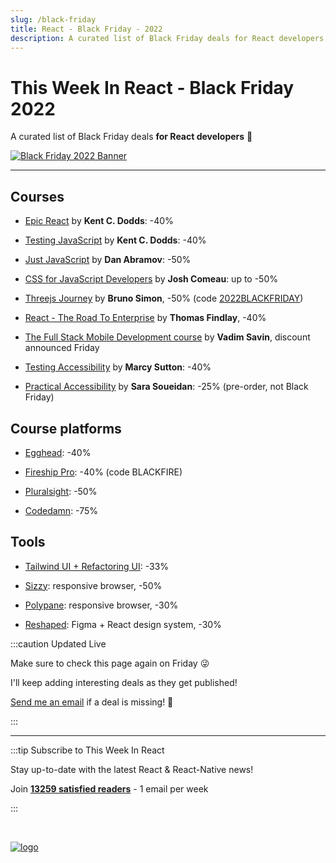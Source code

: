 ```yaml
---
slug: /black-friday
title: React - Black Friday - 2022
description: A curated list of Black Friday deals for React developers! 🤗
---
```


<head>
  <meta property="og:image" content="https://thisweekinreact.com/img/BLACK_FRIDAY_2022_v2.png"/>
  <meta name="twitter:image" content="https://thisweekinreact.com/img/BLACK_FRIDAY_2022_v2.png"/>
</head>

# This Week In React - Black Friday 2022

A curated list of Black Friday deals **for React developers** 🤗

[![Black Friday 2022 Banner](/img/BLACK_FRIDAY_2022_v2.png)](/black-friday)

---

## Courses

- [Epic React](https://epicreact.dev/?utm_source=thisweekinreact&utm_medium=thisweekinreact&utm_campaign=thisweekinreact) by **Kent C. Dodds**: -40%

- [Testing JavaScript](https://testingjavascript.com/?utm_source=thisweekinreact&utm_medium=thisweekinreact&utm_campaign=thisweekinreact) by **Kent C. Dodds**: -40%

- [Just JavaScript](https://justjavascript.com/?utm_source=thisweekinreact&utm_medium=thisweekinreact&utm_campaign=thisweekinreact) by **Dan Abramov**: -50%

- [CSS for JavaScript Developers](https://css-for-js.dev/?utm_source=thisweekinreact&utm_medium=thisweekinreact&utm_campaign=thisweekinreact) by **Josh Comeau**: up to -50%

- [Threejs Journey](https://threejs-journey.com/?utm_source=thisweekinreact&utm_medium=thisweekinreact&utm_campaign=thisweekinreact) by **Bruno Simon**, -50% (code [2022BLACKFRIDAY](https://threejs-journey.com/join/2022BLACKFRIDAY))

- [React - The Road To Enterprise](https://theroadtoenterprise.com/books/react-the-road-to-enterprise?discount_coupon=BLACKFRIDAY&utm_source=thisweekinreact&utm_medium=thisweekinreact&utm_campaign=thisweekinreact) by **Thomas Findlay**, -40%

- [The Full Stack Mobile Development course](https://academy.notjust.dev/?utm_source=thisweekinreact&utm_medium=thisweekinreact&utm_campaign=thisweekinreact) by **Vadim Savin**, discount announced Friday

- [Testing Accessibility](https://testingaccessibility.com/?utm_source=thisweekinreact&utm_medium=thisweekinreact&utm_campaign=thisweekinreact) by **Marcy Sutton**: -40%

- [Practical Accessibility](https://practical-accessibility.today/?utm_source=thisweekinreact&utm_medium=thisweekinreact&utm_campaign=thisweekinreact) by **Sara Soueidan**: -25% (pre-order, not Black Friday)

## Course platforms

- [Egghead](https://egghead.io/?utm_source=thisweekinreact&utm_medium=thisweekinreact&utm_campaign=thisweekinreact): -40%

- [Fireship Pro](https://fireship.io/pro/?utm_source=thisweekinreact&utm_medium=thisweekinreact&utm_campaign=thisweekinreact): -40% (code BLACKFIRE)

- [Pluralsight](https://www.pluralsight.com/?utm_source=thisweekinreact&utm_medium=thisweekinreact&utm_campaign=thisweekinreact): -50%

- [Codedamn](https://codedamn.com/codeday?utm_source=thisweekinreact&utm_medium=thisweekinreact&utm_campaign=thisweekinreact): -75%

## Tools

- [Tailwind UI + Refactoring UI](https://tailwindui.com/all-access?utm_source=thisweekinreact&utm_medium=thisweekinreact&utm_campaign=thisweekinreact): -33%

- [Sizzy](https://sizzy.co/?utm_source=thisweekinreact&utm_medium=thisweekinreact&utm_campaign=thisweekinreact): responsive browser, -50%

- [Polypane](https://polypane.app/black-friday/?utm_source=thisweekinreact&utm_medium=thisweekinreact&utm_campaign=thisweekinreact): responsive browser, -30%

- [Reshaped](https://reshaped.so/?utm_source=thisweekinreact&utm_medium=thisweekinreact&utm_campaign=thisweekinreact): Figma + React design system, -30%

:::caution Updated Live

Make sure to check this page again on Friday 😜

I'll keep adding interesting deals as they get published!

[Send me an email](mailto:sebastien@thisweekinreact.com?subject=Black%20Friday%20Deal) if a deal is missing! 🙏

:::

---

:::tip Subscribe to This Week In React

Stay up-to-date with the latest React & React-Native news!

Join **[13259 satisfied readers](https://thisweekinreact.com/testimonials)** - 1 email per week

:::

<SubscribeFormEmbed />

<br/>

[![logo](/img/TWIR_POST.png)](/)
